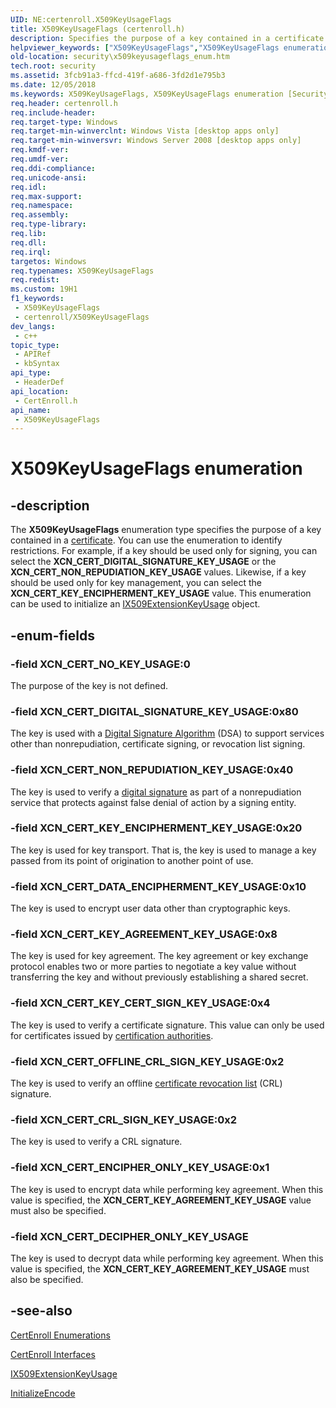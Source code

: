 ```yaml
---
UID: NE:certenroll.X509KeyUsageFlags
title: X509KeyUsageFlags (certenroll.h)
description: Specifies the purpose of a key contained in a certificate.
helpviewer_keywords: ["X509KeyUsageFlags","X509KeyUsageFlags enumeration [Security]","XCN_CERT_CRL_SIGN_KEY_USAGE","XCN_CERT_DATA_ENCIPHERMENT_KEY_USAGE","XCN_CERT_DECIPHER_ONLY_KEY_USAGE","XCN_CERT_DIGITAL_SIGNATURE_KEY_USAGE","XCN_CERT_ENCIPHER_ONLY_KEY_USAGE","XCN_CERT_KEY_AGREEMENT_KEY_USAGE","XCN_CERT_KEY_CERT_SIGN_KEY_USAGE","XCN_CERT_KEY_ENCIPHERMENT_KEY_USAGE","XCN_CERT_NON_REPUDIATION_KEY_USAGE","XCN_CERT_NO_KEY_USAGE","XCN_CERT_OFFLINE_CRL_SIGN_KEY_USAGE","certenroll/X509KeyUsageFlags","certenroll/XCN_CERT_CRL_SIGN_KEY_USAGE","certenroll/XCN_CERT_DATA_ENCIPHERMENT_KEY_USAGE","certenroll/XCN_CERT_DECIPHER_ONLY_KEY_USAGE","certenroll/XCN_CERT_DIGITAL_SIGNATURE_KEY_USAGE","certenroll/XCN_CERT_ENCIPHER_ONLY_KEY_USAGE","certenroll/XCN_CERT_KEY_AGREEMENT_KEY_USAGE","certenroll/XCN_CERT_KEY_CERT_SIGN_KEY_USAGE","certenroll/XCN_CERT_KEY_ENCIPHERMENT_KEY_USAGE","certenroll/XCN_CERT_NON_REPUDIATION_KEY_USAGE","certenroll/XCN_CERT_NO_KEY_USAGE","certenroll/XCN_CERT_OFFLINE_CRL_SIGN_KEY_USAGE","security.x509keyusageflags_enum"]
old-location: security\x509keyusageflags_enum.htm
tech.root: security
ms.assetid: 3fcb91a3-ffcd-419f-a686-3fd2d1e795b3
ms.date: 12/05/2018
ms.keywords: X509KeyUsageFlags, X509KeyUsageFlags enumeration [Security], XCN_CERT_CRL_SIGN_KEY_USAGE, XCN_CERT_DATA_ENCIPHERMENT_KEY_USAGE, XCN_CERT_DECIPHER_ONLY_KEY_USAGE, XCN_CERT_DIGITAL_SIGNATURE_KEY_USAGE, XCN_CERT_ENCIPHER_ONLY_KEY_USAGE, XCN_CERT_KEY_AGREEMENT_KEY_USAGE, XCN_CERT_KEY_CERT_SIGN_KEY_USAGE, XCN_CERT_KEY_ENCIPHERMENT_KEY_USAGE, XCN_CERT_NON_REPUDIATION_KEY_USAGE, XCN_CERT_NO_KEY_USAGE, XCN_CERT_OFFLINE_CRL_SIGN_KEY_USAGE, certenroll/X509KeyUsageFlags, certenroll/XCN_CERT_CRL_SIGN_KEY_USAGE, certenroll/XCN_CERT_DATA_ENCIPHERMENT_KEY_USAGE, certenroll/XCN_CERT_DECIPHER_ONLY_KEY_USAGE, certenroll/XCN_CERT_DIGITAL_SIGNATURE_KEY_USAGE, certenroll/XCN_CERT_ENCIPHER_ONLY_KEY_USAGE, certenroll/XCN_CERT_KEY_AGREEMENT_KEY_USAGE, certenroll/XCN_CERT_KEY_CERT_SIGN_KEY_USAGE, certenroll/XCN_CERT_KEY_ENCIPHERMENT_KEY_USAGE, certenroll/XCN_CERT_NON_REPUDIATION_KEY_USAGE, certenroll/XCN_CERT_NO_KEY_USAGE, certenroll/XCN_CERT_OFFLINE_CRL_SIGN_KEY_USAGE, security.x509keyusageflags_enum
req.header: certenroll.h
req.include-header: 
req.target-type: Windows
req.target-min-winverclnt: Windows Vista [desktop apps only]
req.target-min-winversvr: Windows Server 2008 [desktop apps only]
req.kmdf-ver: 
req.umdf-ver: 
req.ddi-compliance: 
req.unicode-ansi: 
req.idl: 
req.max-support: 
req.namespace: 
req.assembly: 
req.type-library: 
req.lib: 
req.dll: 
req.irql: 
targetos: Windows
req.typenames: X509KeyUsageFlags
req.redist: 
ms.custom: 19H1
f1_keywords:
 - X509KeyUsageFlags
 - certenroll/X509KeyUsageFlags
dev_langs:
 - c++
topic_type:
 - APIRef
 - kbSyntax
api_type:
 - HeaderDef
api_location:
 - CertEnroll.h
api_name:
 - X509KeyUsageFlags
---
```


# X509KeyUsageFlags enumeration


## -description

The <b>X509KeyUsageFlags</b> enumeration type specifies the purpose of a key contained in a <a href="/windows/desktop/SecGloss/c-gly">certificate</a>. You can use the enumeration to identify restrictions. For example, if a key should be used only for signing, you can select the <b>XCN_CERT_DIGITAL_SIGNATURE_KEY_USAGE</b> or the <b>XCN_CERT_NON_REPUDIATION_KEY_USAGE</b> values. Likewise, if a key should be used only for key management, you can select the <b>XCN_CERT_KEY_ENCIPHERMENT_KEY_USAGE</b> value. This enumeration can be used to initialize an <a href="/windows/desktop/api/certenroll/nn-certenroll-ix509extensionkeyusage">IX509ExtensionKeyUsage</a> object.

## -enum-fields

### -field XCN_CERT_NO_KEY_USAGE:0

The purpose of the key is not defined.

### -field XCN_CERT_DIGITAL_SIGNATURE_KEY_USAGE:0x80

The key is used with a <a href="/windows/desktop/SecGloss/d-gly">Digital Signature Algorithm</a> (DSA) to support services other than nonrepudiation, certificate signing, or revocation list signing.

### -field XCN_CERT_NON_REPUDIATION_KEY_USAGE:0x40

The key is used to verify a <a href="/windows/desktop/SecGloss/d-gly">digital signature</a> as part of a nonrepudiation service that protects against false denial of action by a signing entity.

### -field XCN_CERT_KEY_ENCIPHERMENT_KEY_USAGE:0x20

The key is used for key transport. That is, the key is used to manage a key passed from its point of origination to another point of use.

### -field XCN_CERT_DATA_ENCIPHERMENT_KEY_USAGE:0x10

The key is used to encrypt user data other than cryptographic keys.

### -field XCN_CERT_KEY_AGREEMENT_KEY_USAGE:0x8

The key is used for key agreement. The key agreement or key exchange protocol enables two or more parties to negotiate a key value without transferring the key and without previously establishing a shared secret.

### -field XCN_CERT_KEY_CERT_SIGN_KEY_USAGE:0x4

The key is used to verify a certificate signature. This value can only be used for certificates issued by <a href="/windows/desktop/SecGloss/c-gly">certification authorities</a>.

### -field XCN_CERT_OFFLINE_CRL_SIGN_KEY_USAGE:0x2

The key is used to verify an offline <a href="/windows/desktop/SecGloss/c-gly">certificate revocation list</a> (CRL) signature.

### -field XCN_CERT_CRL_SIGN_KEY_USAGE:0x2

The key is used to verify a CRL signature.

### -field XCN_CERT_ENCIPHER_ONLY_KEY_USAGE:0x1

The key is used to encrypt data while performing key agreement. When this value is specified, the <b>XCN_CERT_KEY_AGREEMENT_KEY_USAGE</b> value must also be specified.

### -field XCN_CERT_DECIPHER_ONLY_KEY_USAGE

The key is used to decrypt data while performing key agreement. When this value is specified, the <b>XCN_CERT_KEY_AGREEMENT_KEY_USAGE</b> must also be specified.

## -see-also

<a href="/windows/desktop/SecCertEnroll/certenroll-enumerations">CertEnroll Enumerations</a>



<a href="/windows/desktop/SecCertEnroll/certenroll-interfaces">CertEnroll Interfaces</a>



<a href="/windows/desktop/api/certenroll/nn-certenroll-ix509extensionkeyusage">IX509ExtensionKeyUsage</a>



<a href="/windows/desktop/api/certenroll/nf-certenroll-ix509extensionkeyusage-initializeencode">InitializeEncode</a>
